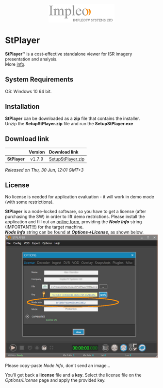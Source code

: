 
<div align="center">
  <a >
    <img src="images/impleo_logo.png" alt="Logo" >
  </a>
</div>

# StPlayer

**StPlayer™** is a cost-effective standalone viewer for ISR imagery presentation and analysis.  
More [info](https://www.impleotv.com/content/stplayer/help/index.html).

## System Requirements

OS: Windows 10 64 bit.

## Installation

**StPlayer** can be downloaded as a **zip** file that contains the installer.  
Unzip the **SetupStPlayer.zip** file and run the **SetupStPlayer.exe**  

## Download link

|          | Version             | Download link                                                           | 
|:---------|:-------------------:|:------------------------------------------------------------------------|
| **StPlayer** |  v1.7.9 | [SetupStPlayer.zip](https://github.com/impleotv/stplayer-release/releases/latest/download/SetupStPlayer.zip) | 


*Released on Thu, 30 Jun, 12:01 GMT+3*

## License

No license is needed for application evaluation - it will work in demo mode (with some restrictions). 

**StPlayer** is a node-locked software, so you have to get a license (after purchasing the SW) in order to lift demo restrictions. Please install the application and fill out an [online form](https://docs.google.com/forms/d/e/1FAIpQLSd_XW6bDsFce1G1cpds4gMQNlwNax0CvkWzcMbscxZ5rLaIbA/viewform), providing the ***Node Info*** string (IMPORTANT!!!) for the target machine.  
***Node Info*** string can be found at ***Options->License***, as shown below.
![NodeInfo string](images/license.jpg)

Please copy-paste *Node Info*, don't send an image...

You'll get back a **license** file and a **key**.
Select the license file on the *Options/License* page and apply the provided key.
